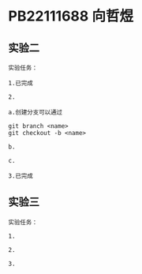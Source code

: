 # PB22111688 向哲煜

## 实验二

    实验任务：

    1.已完成

    2.

    a.创建分支可以通过

```git
git branch <name>
git checkout -b <name> 
```

    b.

    c.

    3.已完成

## 实验三

    实验任务：

    1.

    2.

    3.
